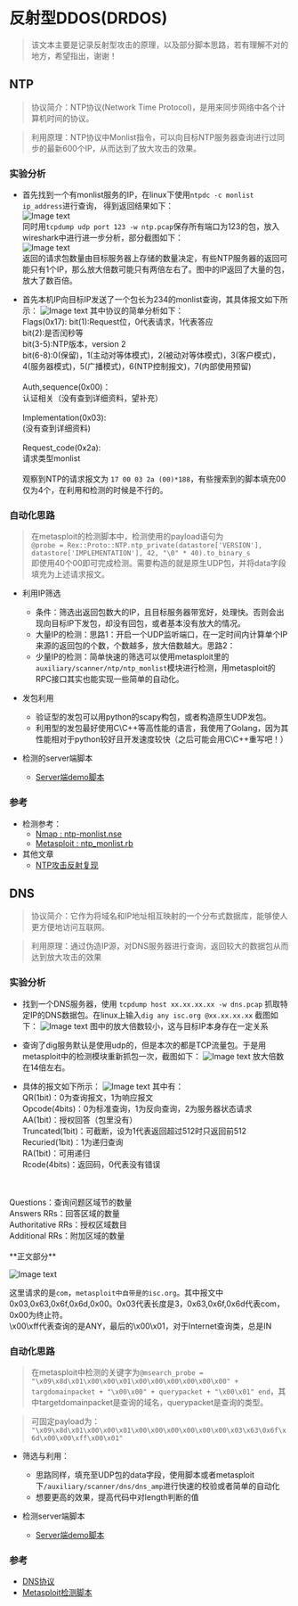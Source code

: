 # 反射型DDOS(DRDOS)

>该文本主要是记录反射型攻击的原理，以及部分脚本思路，若有理解不对的地方，希望指出，谢谢！

## NTP

> 协议简介：NTP协议(Network Time Protocol)，是用来同步网络中各个计算机时间的协议。

> 利用原理：NTP协议中Monlist指令，可以向目标NTP服务器查询进行过同步的最新600个IP，从而达到了放大攻击的效果。

### 实验分析

- 首先找到一个有monlist服务的IP，在linux下使用`ntpdc -c monlist ip_address`进行查询， 得到返回结果如下：  
![Image text](img/ntp/ntp_monlist_query.png)  
同时用`tcpdump udp port 123 -w ntp.pcap`保存所有端口为123的包，放入wireshark中进行进一步分析，部分截图如下：  
![Image text](img/ntp/ntp_wireshark.png)  
返回的请求包数量由目标服务器上存储的数量决定，有些NTP服务器的返回可能只有1个IP，那么放大倍数可能只有两倍左右了。图中的IP返回了大量的包，放大了数百倍。

- 首先本机IP向目标IP发送了一个包长为234的monlist查询，其具体报文如下所示：
![Image text](img/ntp/ntp_sendpack.png)
其中协议的简单分析如下：  
Flags(0x17):
bit(1):Request位，0代表请求，1代表答应  
bit(2):是否闰秒等  
bit(3-5):NTP版本，version 2  
bit(6-8):0(保留)，1(主动对等体模式)，2(被动对等体模式)，3(客户模式)，4(服务器模式)，5(广播模式)，6(NTP控制报文)，7(内部使用预留)  
<br />Auth,sequence(0x00)：  
认证相关（没有查到详细资料，望补充）  
<br />Implementation(0x03):  
(没有查到详细资料)  
<br />Request_code(0x2a):  
请求类型monlist  
<br />观察到NTP的请求报文为 `17 00 03 2a (00)*188`，有些搜索到的脚本填充00仅为4个，在利用和检测的时候是不行的。

### 自动化思路

>在metasploit的检测脚本中，检测使用的payload语句为  
`@probe = Rex::Proto::NTP.ntp_private(datastore['VERSION'], datastore['IMPLEMENTATION'], 42, "\0" * 40).to_binary_s`  
即使用40个00即可完成检测。需要构造的就是原生UDP包，并将data字段填充为上述请求报文。

- 利用IP筛选
  - 条件：筛选出返回包数大的IP，且目标服务器带宽好，处理快。否则会出现向目标IP下发包，却没有回包，或者基本没有放大的情况。
  - 大量IP的检测：思路1：开启一个UDP监听端口，在一定时间内计算单个IP来源的返回包的个数，个数越多，放大倍数越大。思路2：
  - 少量IP的检测：简单快速的筛选可以使用metasploit里的`auxiliary/scanner/ntp/ntp_monlist`模块进行检测，用metasploit的RPC接口其实也能实现一些简单的自动化。
- 发包利用
  - 验证型的发包可以用python的scapy构包，或者构造原生UDP发包。
  - 利用型的发包最好使用C\C++等高性能的语言，我使用了Golang，因为其性能相对于python较好且开发速度较快（之后可能会用C\C++重写吧！）

- 检测的server端脚本
  - [Server端demo脚本](https://github.com/chriskaliX/DDOS/blob/master/Drdos-note/script/discover/server.py)

### 参考

- 检测参考：
  - [Nmap : ntp-monlist.nse](https://svn.nmap.org/nmap/scripts/ntp-monlist.nse)
  - [Metasploit : ntp_monlist.rb](https://github.com/rapid7/metasploit-framework/blob/master/modules/auxiliary/scanner/ntp/ntp_monlist.rb)
- 其他文章
  - [NTP攻击反射复现](https://www.freebuf.com/articles/network/129288.html)

## DNS

> 协议简介：它作为将域名和IP地址相互映射的一个分布式数据库，能够使人更方便地访问互联网。

> 利用原理：通过伪造IP源，对DNS服务器进行查询，返回较大的数据包从而达到放大攻击的效果

### 实验分析

- 找到一个DNS服务器，使用 `tcpdump host xx.xx.xx.xx -w dns.pcap` 抓取特定IP的DNS数据包。在linux上输入`dig any isc.org @xx.xx.xx.xx` 截图如下：
![Image text](img/dns/dns_dig_query.png)
图中的放大倍数较小，这与目标IP本身存在一定关系

- 查询了dig服务默认是使用udp的，但是本次的都是TCP流量包。于是用metasploit中的检测模块重新抓包一次，截图如下：
![Image text](img/dns/dns_metasploit_query.png)
放大倍数在14倍左右。

- 具体的报文如下所示：
![Image text](img/dns/dns_wireshark.png)
其中有：
<br>QR(1bit)：0为查询报文，1为响应报文
<br>Opcode(4bits)：0为标准查询，1为反向查询，2为服务器状态请求
<br>AA(1bit)：授权回答（包里没有）
<br>Truncated(1bit)：可截断，设为1代表返回超过512时只返回前512
<br>Recuried(1bit)：1为递归查询
<br>RA(1bit)：可用递归
<br>Rcode(4bits)：返回码，0代表没有错误
<br>
<br>Questions：查询问题区域节的数量
<br>Answers RRs：回答区域的数量
<br>Authoritative RRs：授权区域数目
<br>Additional RRs：附加区域的数量
<br>
<br>**正文部分**

![Image text](img/dns/dns.png)

这里请求的是`com`，`metasploit中自带是的isc.org`。其中报文中0x03,0x63,0x6f,0x6d,0x00。0x03代表长度是3，0x63,0x6f,0x6d代表com，0x00为终止符。
<br>\x00\xff代表查询的是ANY，最后的\x00\x01，对于Internet查询类，总是IN

### 自动化思路

> 在metasploit中检测的关键字为`@msearch_probe = "\x09\x8d\x01\x00\x00\x01\x00\x00\x00\x00\x00\x00" + targdomainpacket + "\x00\x00" + querypacket + "\x00\x01"
  end`，其中targetdomainpacket是查询的域名，querypacket是查询的类型。

> 可固定payload为：
`"\x09\x8d\x01\x00\x00\x01\x00\x00\x00\x00\x00\x00\x03\x63\0x6f\x6d\x00\x00\xff\x00\x01"`

- 筛选与利用：
  - 思路同样，填充至UDP包的data字段，使用脚本或者metasploit下`/auxiliary/scanner/dns/dns_amp`进行快速的校验或者简单的自动化
  - 想要更高的效果，提高代码中对length判断的值

- 检测server端脚本
  - [Server端demo脚本](https://github.com/chriskaliX/DDOS/blob/master/Drdos-note/script/discover/server.py)

### 参考

- [DNS协议](https://wenku.baidu.com/view/94004323dcccda38376baf1ffc4ffe473368fd36.html)
- [Metasploit检测脚本](https://github.com/rapid7/metasploit-framework/blob/master/modules/auxiliary/scanner/dns/dns_amp.rb)
